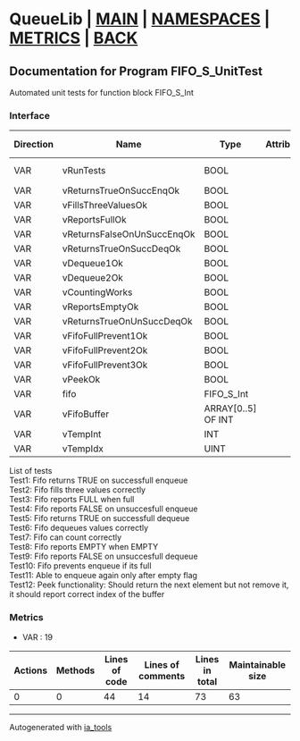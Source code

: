 # QueueLib | [MAIN] | [NAMESPACES] | [METRICS] | [BACK]  

## Documentation for Program FIFO_S_UnitTest  

Automated unit tests for function block FIFO_S_Int  

### Interface  

| Direction | Name | Type | Attribute | Initial Value | Documentation |
| --------- | ---- | ---- | --------- | ------------- | ------------- |
| VAR | vRunTests | BOOL |  | FALSE | Tap to TRUE, to run test |  
| VAR | vReturnsTrueOnSuccEnqOk | BOOL |  | FALSE | Results |  
| VAR | vFillsThreeValuesOk | BOOL |  | FALSE |  |  
| VAR | vReportsFullOk | BOOL |  | FALSE |  |  
| VAR | vReturnsFalseOnUnSuccEnqOk | BOOL |  | FALSE |  |  
| VAR | vReturnsTrueOnSuccDeqOk | BOOL |  | FALSE |  |  
| VAR | vDequeue1Ok | BOOL |  | FALSE |  |  
| VAR | vDequeue2Ok | BOOL |  | FALSE |  |  
| VAR | vCountingWorks | BOOL |  | FALSE |  |  
| VAR | vReportsEmptyOk | BOOL |  | FALSE |  |  
| VAR | vReturnsTrueOnUnSuccDeqOk | BOOL |  | FALSE |  |  
| VAR | vFifoFullPrevent1Ok | BOOL |  | FALSE |  |  
| VAR | vFifoFullPrevent2Ok | BOOL |  | FALSE |  |  
| VAR | vFifoFullPrevent3Ok | BOOL |  | FALSE |  |  
| VAR | vPeekOk | BOOL |  | FALSE |  |  
| VAR | fifo | FIFO_S_Int |  |  |  |  
| VAR | vFifoBuffer | ARRAY[0..5] OF INT |  |  |  |  
| VAR | vTempInt | INT |  |  |  |  
| VAR | vTempIdx | UINT |  |  |  |  

List of tests  
Test1: Fifo returns TRUE on successfull enqueue  
Test2: Fifo fills three values correctly  
Test3: Fifo reports FULL when full  
Test4: Fifo reports FALSE on unsuccesfull enqueue  
Test5: Fifo returns TRUE on successfull dequeue  
Test6: Fifo dequeues values correctly  
Test7: Fifo can count correctly  
Test8: Fifo reports EMPTY when EMPTY  
Test9: Fifo reports FALSE on unsuccesfull dequeue  
Test10: Fifo prevents enqueue if its full  
Test11: Able to enqueue again only after empty flag  
Test12: Peek functionality: Should return the next element but not remove it, it should report correct index of the buffer  

### Metrics  

- VAR : 19

| Actions | Methods | Lines of code | Lines of comments | Lines in total | Maintainable size |
| ------- | ------- | ------------- | ----------------- | -------------- | ----------------- |
| 0 | 0 | 44 |14 |73 | 63 |





---
Autogenerated with [ia_tools](https://github.com/tkucic/ia_tools)  

[MAIN]: ../../../../index.md
[NAMESPACES]: ../../nsList.md
[METRICS]: ../../../metrics.md
[BACK]: ../nsMain.md

